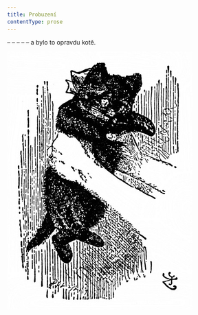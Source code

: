 ```yaml
---
title: Probuzení
contentType: prose
---
```


<section>

– – – – – a bylo to opravdu kotě.

</section>



<section>

![alenka_079b](./resources/alenka_079b.jpg)

</section>
